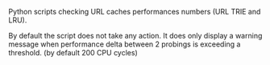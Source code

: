 Python scripts checking URL caches performances numbers (URL TRIE and LRU).

By default the script does not take any action. It does only display a 
warning message when performance delta between 2 probings 
is exceeding a threshold. (by default 200 CPU cycles)